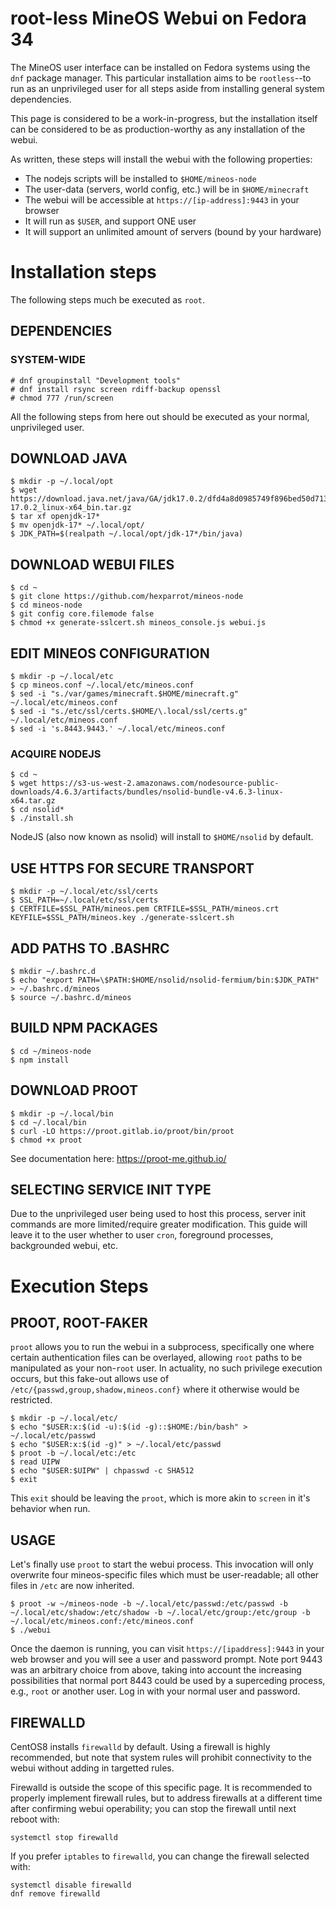 # root-less MineOS Webui on Fedora 34

The MineOS user interface can be installed on Fedora systems using the `dnf` package manager.  This particular installation aims to be `rootless`--to run as an unprivileged user for all steps aside from installing general system dependencies.

This page is considered to be a work-in-progress, but the installation itself can be considered to be as production-worthy as any installation of the webui.

As written, these steps will install the webui with the following properties:

* The nodejs scripts will be installed to `$HOME/mineos-node`
* The user-data (servers, world config, etc.) will be in `$HOME/minecraft`
* The webui will be accessible at `https://[ip-address]:9443` in your browser
* It will run as `$USER`, and support ONE user
* It will support an unlimited amount of servers (bound by your hardware)

# Installation steps

The following steps much be executed as `root`.

## DEPENDENCIES

### SYSTEM-WIDE
```
# dnf groupinstall "Development tools"
# dnf install rsync screen rdiff-backup openssl
# chmod 777 /run/screen
```

All the following steps from here out should be executed as your normal, unprivileged user.

## DOWNLOAD JAVA
```
$ mkdir -p ~/.local/opt
$ wget https://download.java.net/java/GA/jdk17.0.2/dfd4a8d0985749f896bed50d7138ee7f/8/GPL/openjdk-17.0.2_linux-x64_bin.tar.gz
$ tar xf openjdk-17*
$ mv openjdk-17* ~/.local/opt/
$ JDK_PATH=$(realpath ~/.local/opt/jdk-17*/bin/java)
```

## DOWNLOAD WEBUI FILES
```
$ cd ~
$ git clone https://github.com/hexparrot/mineos-node
$ cd mineos-node
$ git config core.filemode false
$ chmod +x generate-sslcert.sh mineos_console.js webui.js
```

## EDIT MINEOS CONFIGURATION
```
$ mkdir -p ~/.local/etc
$ cp mineos.conf ~/.local/etc/mineos.conf
$ sed -i "s./var/games/minecraft.$HOME/minecraft.g" ~/.local/etc/mineos.conf
$ sed -i "s./etc/ssl/certs.$HOME/\.local/ssl/certs.g" ~/.local/etc/mineos.conf
$ sed -i 's.8443.9443.' ~/.local/etc/mineos.conf
```

### ACQUIRE NODEJS
```
$ cd ~
$ wget https://s3-us-west-2.amazonaws.com/nodesource-public-downloads/4.6.3/artifacts/bundles/nsolid-bundle-v4.6.3-linux-x64.tar.gz
$ cd nsolid*
$ ./install.sh
```
NodeJS (also now known as nsolid) will install to `$HOME/nsolid` by default.

## USE HTTPS FOR SECURE TRANSPORT
```
$ mkdir -p ~/.local/etc/ssl/certs
$ SSL_PATH=~/.local/etc/ssl/certs
$ CERTFILE=$SSL_PATH/mineos.pem CRTFILE=$SSL_PATH/mineos.crt KEYFILE=$SSL_PATH/mineos.key ./generate-sslcert.sh
```

## ADD PATHS TO .BASHRC
```
$ mkdir ~/.bashrc.d
$ echo "export PATH=\$PATH:$HOME/nsolid/nsolid-fermium/bin:$JDK_PATH" > ~/.bashrc.d/mineos
$ source ~/.bashrc.d/mineos
```

## BUILD NPM PACKAGES
```
$ cd ~/mineos-node
$ npm install
```

## DOWNLOAD PROOT
```
$ mkdir -p ~/.local/bin
$ cd ~/.local/bin
$ curl -LO https://proot.gitlab.io/proot/bin/proot
$ chmod +x proot
```
See documentation here: https://proot-me.github.io/

## SELECTING SERVICE INIT TYPE

Due to the unprivileged user being used to host this process, server init commands are more limited/require greater modification. This guide will leave it to the user whether to user `cron`, foreground processes, backgrounded webui, etc.

# Execution Steps

## PROOT, ROOT-FAKER

`proot` allows you to run the webui in a subprocess, specifically one where certain authentication files can be overlayed, allowing `root` paths to be manipulated as your non-`root` user.  In actuality, no such privilege execution occurs, but this fake-out allows use of `/etc/{passwd,group,shadow,mineos.conf}` where it otherwise would be restricted.
```
$ mkdir -p ~/.local/etc/
$ echo "$USER:x:$(id -u):$(id -g)::$HOME:/bin/bash" > ~/.local/etc/passwd
$ echo "$USER:x:$(id -g)" > ~/.local/etc/passwd
$ proot -b ~/.local/etc:/etc
$ read UIPW
$ echo "$USER:$UIPW" | chpasswd -c SHA512
$ exit
```

This `exit` should be leaving the `proot`, which is more akin to `screen` in it's behavior when run.

## USAGE

Let's finally use `proot` to start the webui process. This invocation will only overwrite four mineos-specific files which must be user-readable; all other files in `/etc` are now inherited.

```
$ proot -w ~/mineos-node -b ~/.local/etc/passwd:/etc/passwd -b ~/.local/etc/shadow:/etc/shadow -b ~/.local/etc/group:/etc/group -b ~/.local/etc/mineos.conf:/etc/mineos.conf
$ ./webui
```

Once the daemon is running, you can visit `https://[ipaddress]:9443` in your web browser and you will see a user and password prompt. Note port 9443 was an arbitrary choice from above, taking into account the increasing possibilities that normal port 8443 could be used by a superceding process, e.g., `root` or another user. Log in with your normal user and password.

## FIREWALLD

CentOS8 installs `firewalld` by default. Using a firewall is highly recommended, but note that system rules will prohibit connectivity to the webui without adding in targetted rules.

Firewalld is outside the scope of this specific page. It is recommended to properly implement firewall rules, but to address firewalls at a different time after confirming webui operability; you can stop the firewall until next reboot with:

`systemctl stop firewalld`

If you prefer `iptables` to `firewalld`, you can change the firewall selected with:

```
systemctl disable firewalld
dnf remove firewalld
```
